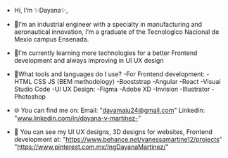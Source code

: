 - Hi, I’m ✨Dayana✨, 

- 👀I’m an industrial engineer with a specialty in manufacturing and aeronautical innovation, I’m a graduate of the Tecnologico Nacional de Mexio campus Ensenada.
- 🌱I’m currently learning more technologies for a better Frontend development and always improving in UI UX design
- 🎯What tools and languages do I use?
     -For Frontend development:
          -HTML CSS JS 
          (BEM methodology)
          -Booststrap
          -Angular -React
          -Visual Studio Code
     -UI UX Design:
          -Figma
          -Adobe XD
          -Invision
          -Illustrator
          -Photoshop
     
- 🌐 You can find me on:
     Email: "davamaju24@gmail.com" 
     Linkedin: "www.linkedin.com/in/dayana-v-martínez-"


- 🎨 You can see my UI UX designs, 3D designs for websites, Frontend development at:
      "https://www.behance.net/vanessamartine12/projects" 
      "https://www.pinterest.com.mx/IngDayanaMartinez/" 

<!---
Ing-Dayana/Ing-Dayana is a ✨ special  repository because its `README.md` (this file) appears on your GitHub profile.
You can click the Preview link to take a look at your changes.
--->
